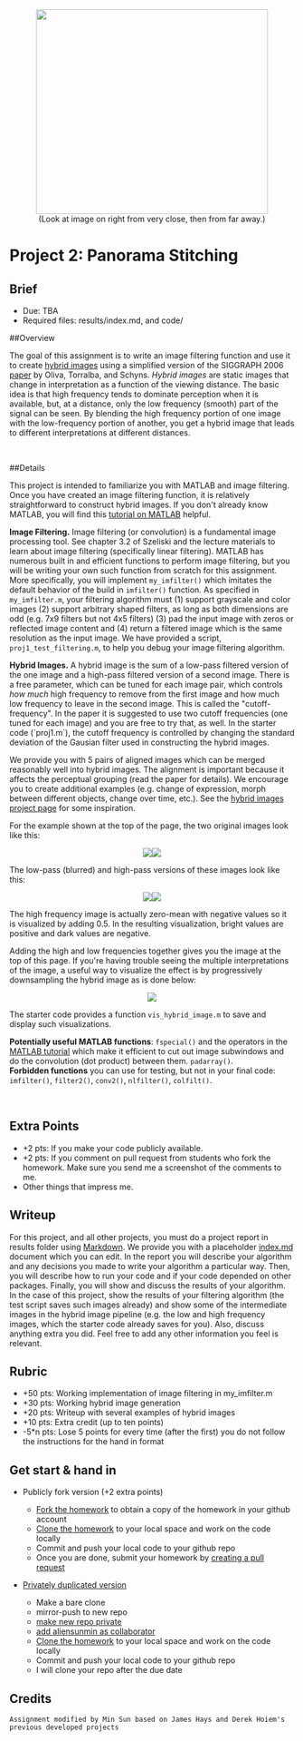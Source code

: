 <center>
<img src="./index_files/hybrid_image.jpg" width="410" height="361">
<br>
(Look at image on right from very close, then from far away.)
</center>

# Project 2: Panorama Stitching

## Brief
* Due: TBA
* Required files: results/index.md, and code/

##Overview

<p>The goal of this assignment is to write an image filtering function and use it to create <a href="http://cvcl.mit.edu/hybridimage.htm">hybrid images</a> using a simplified version of the SIGGRAPH 2006 <a href="http://cvcl.mit.edu/publications/OlivaTorralb_Hybrid_Siggraph06.pdf">paper</a> by Oliva, Torralba, and Schyns.
<i>Hybrid images</i> are static images that change in interpretation as a function of the viewing distance.
The basic idea is that high frequency tends to dominate perception when it is available, but, at a distance, only the low frequency (smooth) part of the signal can be seen.
By blending the high frequency portion of one image with the low-frequency portion of another, you get a hybrid image that leads to different interpretations at different distances.
</p>
<br>

##Details

<p>
This project is intended to familiarize you with MATLAB and image filtering. Once you have created an image filtering function, it is relatively straightforward to construct hybrid images. If you don't already know MATLAB, you will find this <a href="http://cs.brown.edu/courses/csci1430/docs/matlab-tutorial/">tutorial on MATLAB</a> helpful.
</p><p>
<b>Image Filtering.</b> Image filtering (or convolution) is a fundamental image processing tool. See chapter 3.2 of Szeliski and the lecture materials to learn about image filtering (specifically linear filtering). MATLAB has numerous built in and efficient functions to perform image filtering, but you will be writing your own such function from scratch for this assignment. More specifically, you will implement <code>my_imfilter()</code> which imitates the default behavior of the build in <code>imfilter()</code> function. As specified in <code>my_imfilter.m</code>, your filtering algorithm must (1) support grayscale and color images (2) support arbitrary shaped filters, as long as both dimensions are odd (e.g. 7x9 filters but not 4x5 filters) (3) pad the input image with zeros or reflected image content and (4) return a filtered image which is the same resolution as the input image. We have provided a script, <code>proj1_test_filtering.m</code>, to help you debug your image filtering algorithm. 

</p><p>
<b>Hybrid Images.</b> A hybrid image is the sum of a low-pass filtered version of the one image and a high-pass filtered version of a second image. There is a free parameter, which can be tuned for each image pair, which controls <i>how much</i> high frequency to remove from the first image and how much low frequency to leave in the second image. This is called the "cutoff-frequency". In the paper it is suggested to use two cutoff frequencies (one tuned for each image) and you are free to try that, as well. In the starter code (`proj1.m`), the cutoff frequency is controlled by changing the standard deviation of the Gausian filter used in constructing the hybrid images.
</p><p>
We provide you with 5 pairs of aligned images which can be merged reasonably well into hybrid images. The alignment is important because it affects the perceptual grouping (read the paper for details). We encourage you to create additional examples (e.g. change of expression, morph between different objects, change over time, etc.). See the <a href="http://cvcl.mit.edu/hybridimage.htm">hybrid images project page</a> for some inspiration. 
</p><p>
For the example shown at the top of the page, the two original images look like this:
</p><p>
</p><center><img src="./index_files/dog.jpg"><img src="./index_files/cat.jpg"></center>
<p></p><p>
The low-pass (blurred) and high-pass versions of these images look like this:
</p><p>
</p><center><img src="./index_files/low_frequencies.jpg"><img src="./index_files/high_frequencies.jpg"></center>
<p></p><p>
The high frequency image is actually zero-mean with negative values so it is visualized by adding 0.5. In the resulting visualization, bright values are positive and dark values are negative.
</p><p>
Adding the high and low frequencies together gives you the image at the top of this page. If you're having trouble seeing the multiple interpretations of the image, a useful way to visualize the effect is by progressively downsampling the hybrid image as is done below:
</p><p>
</p><center><img src="./index_files/cat_hybrid_image_scales.jpg"></center>
<p></p><p>
The starter code provides a function <code>vis_hybrid_image.m</code> to save and display such visualizations.

</p><p>
<b>Potentially useful MATLAB functions</b>: <code>fspecial()</code> and the operators in the <a href="http://cs.brown.edu/courses/csci1430/docs/matlab-tutorial/">MATLAB tutorial</a> which make it efficient to cut out image subwindows and do the convolution (dot product) between them. <code>padarray()</code>. 
<br>
<b>Forbidden functions</b> you can use for testing, but not in your final code: <code>imfilter()</code>, <code>filter2()</code>, <code>conv2()</code>, <code>nlfilter()</code>, <code>colfilt()</code>.
</p><br>

## Extra Points
* +2 pts: If you make your code publicly available.
* +2 pts: If you comment on pull request from students who fork the homework. Make sure you send me a screenshot of the comments to me.
* Other things that impress me.

## Writeup
For this project, and all other projects, you must do a project report in results folder using [Markdown](https://help.github.com/articles/markdown-basics). We provide you with a placeholder [index.md](./results/index.md) document which you can edit. In the report you will describe your algorithm and any decisions you made to write your algorithm a particular way. Then, you will describe how to run your code and if your code depended on other packages. Finally, you will show and discuss the results of your algorithm. In the case of this project, show the results of your filtering algorithm (the test script saves such images already) and show some of the intermediate images in the hybrid image pipeline (e.g. the low and high frequency images, which the starter code already saves for you). Also, discuss anything extra you did. Feel free to add any other information you feel is relevant.

## Rubric
* +50 pts: Working implementation of image filtering in my_imfilter.m
* +30 pts: Working hybrid image generation
* +20 pts: Writeup with several examples of hybrid images
* +10 pts: Extra credit (up to ten points)
* -5*n pts: Lose 5 points for every time (after the first) you do not follow the instructions for the hand in format

## Get start & hand in
* Publicly fork version (+2 extra points)
	- [Fork the homework](https://education.github.com/guide/forks) to obtain a copy of the homework in your github account
	- [Clone the homework](http://gitref.org/creating/#clone) to your local space and work on the code locally
	- Commit and push your local code to your github repo
	- Once you are done, submit your homework by [creating a pull request](https://help.github.com/articles/creating-a-pull-request)

* [Privately duplicated version](https://help.github.com/articles/duplicating-a-repository)
  - Make a bare clone
  - mirror-push to new repo
  - [make new repo private](https://help.github.com/articles/making-a-private-repository-public)
  - [add aliensunmin as collaborator](https://help.github.com/articles/adding-collaborators-to-a-personal-repository)
  - [Clone the homework](http://gitref.org/creating/#clone) to your local space and work on the code locally
  - Commit and push your local code to your github repo
  - I will clone your repo after the due date

## Credits
	Assignment modified by Min Sun based on James Hays and Derek Hoiem's previous developed projects
